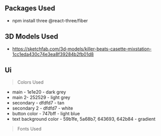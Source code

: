 
## Packages Used

- npm install three @react-three/fiber


## 3D Models Used

- https://sketchfab.com/3d-models/killer-beats-casette-mixstation-1cc1eda430c74e3ea8f39284b2fb01d8

## Ui

> Colors Used
- main - 1e1e20 - dark grey
- main 2- 252529 - light grey
- secondary - dfdfd7 - tan
- secondary 2 - dfdfd7 - white
- button color - 747bff - light blue
- text background color - 59b1fe, 5a68b7, 643693, 642b84 - gradient

>Fonts Used
